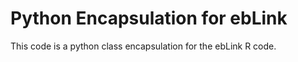 # Python Encapsulation for ebLink
This code is a python class encapsulation for the ebLink R code. 
